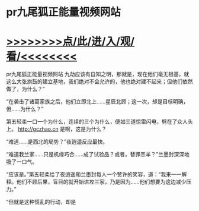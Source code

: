 # pr九尾狐正能量视频网站

# <a href="https://https://github.com/kiuhd/dfrw/issues/1">>>>>>>>>点/此/进/入/观/看/<<<<<<<<</a>

pr九尾狐正能量视频网站
九劫应该有自知之明，那就是，现在他们毫无根基，就这么大张旗鼓的建立基地，我们绝对不会允许的，他也绝对建不起来；但他们依然做了，为什么？”

“在袭击了诸葛家族之后，他们立即北上……星辰北顾；这一次，却是目标明确，但……为什么？”

第五轻柔一口一个为什么，连续的三个为什么，便如三道惊雷闪电，劈在了众人头上。
http://gczhao.cn
是啊，这是为什么？

“难道……是西北的局势？”夜逍遥反应最快。

“难道我兰家……只是机缘巧合……成了试验品？或者，替罪羔羊？”兰墨封深深地吸了一口气。

“应该是。”第五轻柔给了夜逍遥和兰墨封每人一个赞许的笑容，道：“我来一一解释。他们不顾后果，盲目的就开始进攻兰家，乃是因为……他们想要为这边减少压力。”

“但就是这种慌乱的行动，却是
